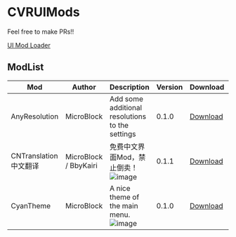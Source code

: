 # CVRUIMods

Feel free to make PRs!!

[UI Mod Loader](https://github.com/MicroCBer/CVRUIModLoader)

## ModList

| Mod | Author | Description | Version | Download | License |
| -- | -- | -- | -- | -- | -- |
| AnyResolution | MicroBlock | Add some additional resolutions to the settings | 0.1.0 | [Download](https://github.com/MicroCBer/CVRUIMods/raw/main/AnyResolution.uimod) | GPL3.0 |
| CNTranslation 中文翻译 | MicroBlock / BbyKairi | 免费中文界面Mod，禁止倒卖！![image](https://user-images.githubusercontent.com/66859419/182038055-15789e9f-6d2c-490c-be31-53bad4f40e6f.png) | 0.1.1 | [Download](https://github.com/MicroCBer/CVRUIMods/raw/main/CNTranslation.release.uimod) | GPL3.0 |
| CyanTheme | MicroBlock | A nice theme of the main menu. ![image](https://user-images.githubusercontent.com/66859419/182038025-09a152f6-d57d-4432-8202-09fa4311e76b.png) | 0.1.0 | [Download](https://github.com/MicroCBer/CVRUIMods/raw/main/CyanTheme.uimod) | GPL3.0 |

